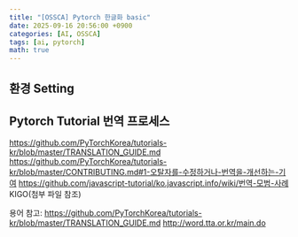 ```yaml
---
title: "[OSSCA] Pytorch 한글화 basic"
date: 2025-09-16 20:56:00 +0900
categories: [AI, OSSCA]
tags: [ai, pytorch]
math: true
---
```


## 환경 Setting


## Pytorch Tutorial 번역 프로세스

https://github.com/PyTorchKorea/tutorials-kr/blob/master/TRANSLATION_GUIDE.md
https://github.com/PyTorchKorea/tutorials-kr/blob/master/CONTRIBUTING.md#1-오탈자를-수정하거나-번역을-개선하는-기여
https://github.com/javascript-tutorial/ko.javascript.info/wiki/번역-모범-사례
KIGO(첨부 파일 참조)

용어 참고:
https://github.com/PyTorchKorea/tutorials-kr/blob/master/TRANSLATION_GUIDE.md
http://word.tta.or.kr/main.do


